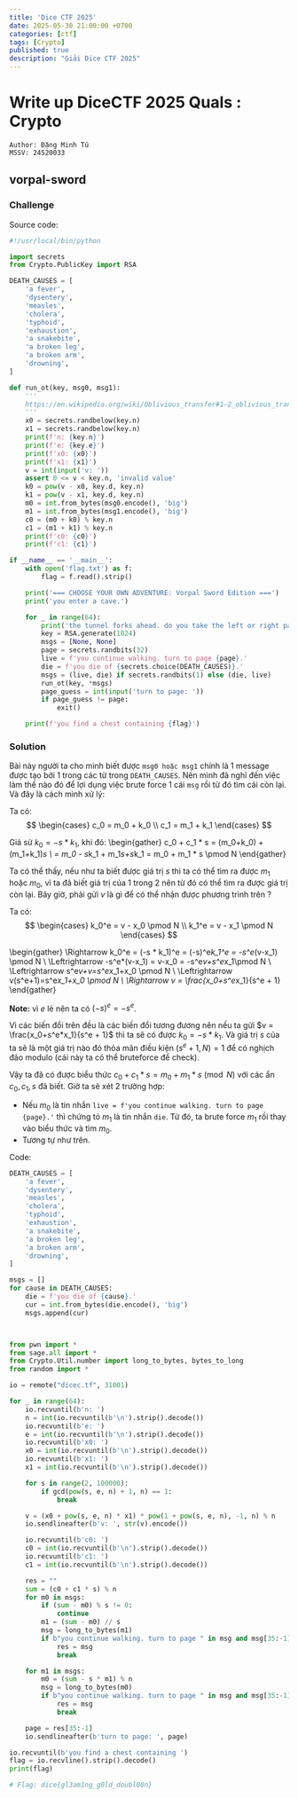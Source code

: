 ```yaml
---
title: 'Dice CTF 2025'
date: 2025-05-30 21:00:00 +0700
categories: [ctf]
tags: [Crypto]
published: true
description: "Giải Dice CTF 2025"
---
```

# Write up DiceCTF 2025 Quals : Crypto

```
Author: Đặng Minh Tú
MSSV: 24520033
```

## vorpal-sword
### Challenge
Source code:
```python
#!/usr/local/bin/python

import secrets
from Crypto.PublicKey import RSA

DEATH_CAUSES = [
	'a fever',
	'dysentery',
	'measles',
	'cholera',
	'typhoid',
	'exhaustion',
	'a snakebite',
	'a broken leg',
	'a broken arm',
	'drowning',
]

def run_ot(key, msg0, msg1):
	'''
	https://en.wikipedia.org/wiki/Oblivious_transfer#1–2_oblivious_transfer
	'''
	x0 = secrets.randbelow(key.n)
	x1 = secrets.randbelow(key.n)
	print(f'n: {key.n}')
	print(f'e: {key.e}')
	print(f'x0: {x0}')
	print(f'x1: {x1}')
	v = int(input('v: '))
	assert 0 <= v < key.n, 'invalid value'
	k0 = pow(v - x0, key.d, key.n)
	k1 = pow(v - x1, key.d, key.n)
	m0 = int.from_bytes(msg0.encode(), 'big')
	m1 = int.from_bytes(msg1.encode(), 'big')
	c0 = (m0 + k0) % key.n
	c1 = (m1 + k1) % key.n
	print(f'c0: {c0}')
	print(f'c1: {c1}')

if __name__ == '__main__':
	with open('flag.txt') as f:
		flag = f.read().strip()

	print('=== CHOOSE YOUR OWN ADVENTURE: Vorpal Sword Edition ===')
	print('you enter a cave.')

	for _ in range(64):
		print('the tunnel forks ahead. do you take the left or right path?')
		key = RSA.generate(1024)
		msgs = [None, None]
		page = secrets.randbits(32)
		live = f'you continue walking. turn to page {page}.'
		die = f'you die of {secrets.choice(DEATH_CAUSES)}.'
		msgs = (live, die) if secrets.randbits(1) else (die, live)
		run_ot(key, *msgs)
		page_guess = int(input('turn to page: '))
		if page_guess != page:
			exit()

	print(f'you find a chest containing {flag}')
```

### Solution
Bài này người ta cho mình biết được `msg0 hoặc msg1` chính là 1 message được tạo bởi 1 trong các từ trong `DEATH_CAUSES`. Nên mình đã nghĩ đến việc làm thế nào đó để lợi dụng việc brute force 1 cái `msg` rồi từ đó tìm cái còn lại. Và đây là cách mình xử lý:

Ta có:
$$
\begin{cases}
c_0 = m_0 + k_0 \\
c_1 = m_1 + k_1
\end{cases}
$$

Giả sử $k_0 = -s * k_1$, khi đó:
\begin{gather}
c_0 + c_1 * s = (m_0+k_0) + (m_1+k_1)*s \\ = m_0 - s*k_1 + m_1*s+s*k_1 = m_0 + m_1 * s \pmod N
\end{gather}

Ta có thể thấy, nếu như ta biết được giá trị $s$ thì ta có thể tìm ra được $m_1$ hoặc $m_0$, vì ta đã biết giá trị của 1 trong 2 nên từ đó có thể tìm ra được giá trị còn lại. Bây giờ, phải gửi $v$ là gì để có thể nhận được phương trình trên ?

Ta có:
$$
\begin{cases}
k_0^e = v - x_0 \pmod N \\
k_1^e = v - x_1 \pmod N
\end{cases}
$$

\begin{gather}
\Rightarrow k_0^e = (-s * k_1)^e = (-s)^e*k_1^e = -s^e*(v-x_1) \pmod N \\
\Leftrightarrow -s^e*(v-x_1) = v-x_0 = -s^e*v+s^e*x_1\pmod N \\
\Leftrightarrow s^e*v+v=s^e*x_1+x_0 \pmod N \\
\Leftrightarrow v(s^e+1)=s^e*x_1+x_0 \pmod N \\
\Rightarrow v = \frac{x_0+s^e*x_1}{s^e + 1}
\end{gather}

**Note:** vì $e$ lẻ nên ta có $(-s)^e = -s^e$.

Vì các biến đổi trên đều là các biến đổi tương đương nên nếu ta gửi $v = \frac{x_0+s^e*x_1}{s^e + 1}$ thì ta sẽ có được $k_0 = -s*k_1$. Và giá trị $s$ của ta sẽ là một giá trị nào đó thỏa mãn điều kiện $(s^e+1, N) = 1$ để có nghịch đảo modulo (cái này ta có thể bruteforce để check).

Vậy ta đã có được biểu thức $c_0+c_1*s = m_0 + m_1*s \pmod N$ với các ẩn $c_0, c_1, s$ đã biết. Giờ ta sẽ xét 2 trường hợp:
- Nếu $m_0$ là tin nhắn `live = f'you continue walking. turn to page {page}.'` thì chứng tỏ $m_1$ là tin nhắn `die`. Từ đó, ta brute force $m_1$ rồi thay vào biểu thức và tìm $m_0$.
- Tương tự như trên.

Code:
```python
DEATH_CAUSES = [
	'a fever',
	'dysentery',
	'measles',
	'cholera',
	'typhoid',
	'exhaustion',
	'a snakebite',
	'a broken leg',
	'a broken arm',
	'drowning',
]

msgs = []
for cause in DEATH_CAUSES:
    die = f'you die of {cause}.'
    cur = int.from_bytes(die.encode(), 'big')
    msgs.append(cur)



from pwn import *
from sage.all import *
from Crypto.Util.number import long_to_bytes, bytes_to_long
from random import *

io = remote("dicec.tf", 31001)

for _ in range(64):
    io.recvuntil(b'n: ')
    n = int(io.recvuntil(b'\n').strip().decode())
    io.recvuntil(b'e: ')
    e = int(io.recvuntil(b'\n').strip().decode())
    io.recvuntil(b'x0: ')
    x0 = int(io.recvuntil(b'\n').strip().decode())
    io.recvuntil(b'x1: ')
    x1 = int(io.recvuntil(b'\n').strip().decode())

    for s in range(2, 100000):
        if gcd(pow(s, e, n) + 1, n) == 1:
            break

    v = (x0 + pow(s, e, n) * x1) * pow(1 + pow(s, e, n), -1, n) % n
    io.sendlineafter(b'v: ', str(v).encode())

    io.recvuntil(b'c0: ')
    c0 = int(io.recvuntil(b'\n').strip().decode())
    io.recvuntil(b'c1: ')
    c1 = int(io.recvuntil(b'\n').strip().decode())

    res = ""
    sum = (c0 + c1 * s) % n
    for m0 in msgs:
        if (sum - m0) % s != 0:
            continue
        m1 = (sum - m0) // s
        msg = long_to_bytes(m1)
        if b"you continue walking. turn to page " in msg and msg[35:-1].isdigit():
            res = msg
            break

    for m1 in msgs:
        m0 = (sum - s * m1) % n
        msg = long_to_bytes(m0)
        if b"you continue walking. turn to page " in msg and msg[35:-1].isdigit():
            res = msg
            break

    page = res[35:-1]
    io.sendlineafter(b'turn to page: ', page)

io.recvuntil(b'you find a chest containing ')
flag = io.recvline().strip().decode()
print(flag)

# Flag: dice{gl3am1ng_g0ld_doubl00n}
```